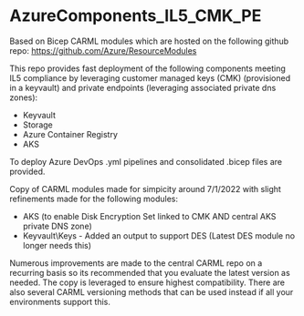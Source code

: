 # AzureComponents_IL5_CMK_PE

Based on Bicep CARML modules which are hosted on the following github repo: https://github.com/Azure/ResourceModules

This repo provides fast deployment of the following components meeting IL5 compliance by leveraging customer managed keys (CMK) (provisioned in a keyvault) and private endpoints (leveraging associated private dns zones):

- Keyvault
- Storage
- Azure Container Registry
- AKS

To deploy Azure DevOps .yml pipelines and consolidated .bicep files are provided.

Copy of CARML modules made for simpicity around 7/1/2022 with slight refinements made for the following modules:

- AKS (to enable Disk Encryption Set linked to CMK AND central AKS private DNS zone)
- Keyvault\Keys - Added an output to support DES (Latest DES module no longer needs this)

Numerous improvements are made to the central CARML repo on a recurring basis so its recommended that you evaluate the latest version as needed. The copy is leveraged to ensure highest compatibility. There are also several CARML versioning methods that can be used instead if all your environments support this.
